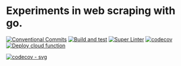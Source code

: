 # Experiments in web scraping with go.

[![Conventional Commits](https://img.shields.io/badge/Conventional%20Commits-1.0.0-yellow.svg)](https://conventionalcommits.org)
[![Build and test](https://github.com/andrew-field/pickmypostcode/actions/workflows/build-test.yml/badge.svg)](https://github.com/andrew-field/pickmypostcode/actions/workflows/build-test.yml)
[![Super Linter](https://github.com/andrew-field/pickmypostcode/actions/workflows/super-linter.yml/badge.svg)](https://github.com/andrew-field/pickmypostcode/actions/workflows/super-linter.yml)
[![codecov](https://codecov.io/gh/andrew-field/luckydip/graph/badge.svg?token=Q1CjTFtUSj)](https://codecov.io/gh/andrew-field/luckydip)
[![Deploy cloud function](https://github.com/andrew-field/pickmypostcode/actions/workflows/deploy-cloud-function.yml/badge.svg)](https://github.com/andrew-field/pickmypostcode/actions/workflows/deploy-cloud-function.yml)

[![codecov - svg](https://codecov.io/gh/andrew-field/luckydip/graphs/icicle.svg?token=Q1CjTFtUSj)](https://codecov.io/gh/andrew-field/luckydip)
